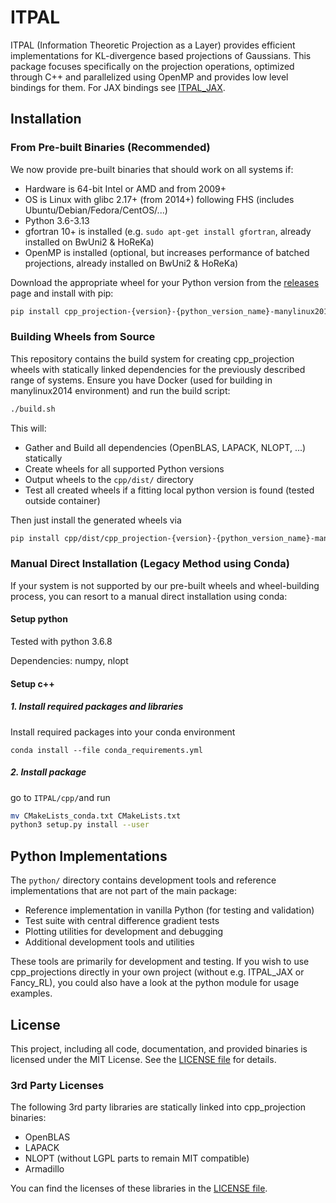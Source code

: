 # ITPAL

ITPAL (Information Theoretic Projection as a Layer) provides efficient implementations for KL-divergence based projections of Gaussians. This package focuses specifically on the projection operations, optimized through C++ and parallelized using OpenMP and provides low level bindings for them. For JAX bindings see [ITPAL_JAX](https://github.com/ALRhub/ITPAL_JAX).

## Installation

### From Pre-built Binaries (Recommended)

We now provide pre-built binaries that should work on all systems if:
 - Hardware is 64-bit Intel or AMD and from 2009+
 - OS is Linux with glibc 2.17+ (from 2014+) following FHS (includes Ubuntu/Debian/Fedora/CentOS/...)
 - Python 3.6-3.13
 - gfortran 10+ is installed (e.g. `sudo apt-get install gfortran`, already installed on BwUni2 & HoReKa)
 - OpenMP is installed (optional, but increases performance of batched projections, already installed on BwUni2 & HoReKa)

Download the appropriate wheel for your Python version from the [releases](https://github.com/ALRhub/ITPAL/releases) page and install with pip:

```bash
pip install cpp_projection-{version}-{python_version_name}-manylinux2014_x86_64.whl
```

### Building Wheels from Source

This repository contains the build system for creating cpp_projection wheels with statically linked dependencies for the previously described range of systems.
Ensure you have Docker (used for building in manylinux2014 environment) and run the build script:

```bash
./build.sh
```

This will:
- Gather and Build all dependencies (OpenBLAS, LAPACK, NLOPT, ...) statically
- Create wheels for all supported Python versions
- Output wheels to the `cpp/dist/` directory
- Test all created wheels if a fitting local python version is found (tested outside container)

Then just install the generated wheels via
```bash
pip install cpp/dist/cpp_projection-{version}-{python_version_name}-manylinux2014_x86_64.whl
```

### Manual Direct Installation (Legacy Method using Conda)

If your system is not supported by our pre-built wheels and wheel-building process, you can resort to a manual direct installation using conda:

#### Setup python
Tested with python 3.6.8 

Dependencies: numpy, nlopt

#### Setup c++
##### 1. Install required packages and libraries 
Install required packages into your conda environment

```conda install --file conda_requirements.yml```

##### 2. Install package 
go to `ITPAL/cpp/`and run 

```bash
mv CMakeLists_conda.txt CMakeLists.txt
python3 setup.py install --user
```

## Python Implementations

The `python/` directory contains development tools and reference implementations that are not part of the main package:

- Reference implementation in vanilla Python (for testing and validation)
- Test suite with central difference gradient tests
- Plotting utilities for development and debugging
- Additional development tools and utilities

These tools are primarily for development and testing. If you wish to use cpp_projections directly in your own project (without e.g. ITPAL_JAX or Fancy_RL), you could also have a look at the python module for usage examples.

## License

This project, including all code, documentation, and provided binaries is licensed under the MIT License. See the [LICENSE file](LICENSE) for details.

### 3rd Party Licenses
The following 3rd party libraries are statically linked into cpp_projection binaries:
- OpenBLAS
- LAPACK
- NLOPT (without LGPL parts to remain MIT compatible)
- Armadillo

You can find the licenses of these libraries in the [LICENSE file](LICENSE).
